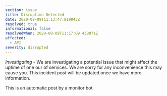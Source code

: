 ```yaml
---
section: issue
title: Disruption Detected
date: 2020-08-09T11:13:47.819043Z
resolved: true
informational: false
resolvedWhen: 2020-08-09T11:17:09.438871Z
affected:
  - API
severity: disrupted
---
```

*Investigating* - We are investigating a potential issue that might affect the uptime of one our of services. We are sorry for any inconvenience this may cause you. This incident post will be updated once we have more information.

This is an automatic post by a monitor bot.
        